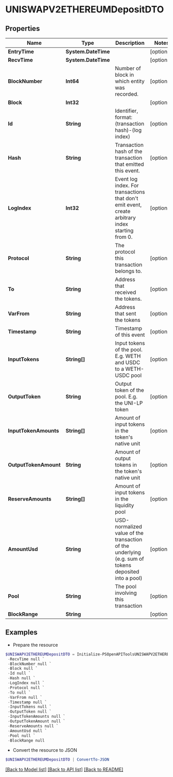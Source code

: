 # UNISWAPV2ETHEREUMDepositDTO
## Properties

Name | Type | Description | Notes
------------ | ------------- | ------------- | -------------
**EntryTime** | **System.DateTime** |  | [optional] 
**RecvTime** | **System.DateTime** |  | [optional] 
**BlockNumber** | **Int64** | Number of block in which entity was recorded. | [optional] 
**Block** | **Int32** |  | [optional] 
**Id** | **String** | Identifier, format: (transaction hash)-(log index) | [optional] 
**Hash** | **String** | Transaction hash of the transaction that emitted this event. | [optional] 
**LogIndex** | **Int32** | Event log index. For transactions that don&#39;t emit event, create arbitrary index starting from 0. | [optional] 
**Protocol** | **String** | The protocol this transaction belongs to. | [optional] 
**To** | **String** | Address that received the tokens. | [optional] 
**VarFrom** | **String** | Address that sent the tokens | [optional] 
**Timestamp** | **String** | Timestamp of this event | [optional] 
**InputTokens** | **String[]** | Input tokens of the pool. E.g. WETH and USDC to a WETH-USDC pool | [optional] 
**OutputToken** | **String** | Output token of the pool. E.g. the UNI-LP token | [optional] 
**InputTokenAmounts** | **String[]** | Amount of input tokens in the token&#39;s native unit | [optional] 
**OutputTokenAmount** | **String** | Amount of output tokens in the token&#39;s native unit | [optional] 
**ReserveAmounts** | **String[]** | Amount of input tokens in the liquidity pool | [optional] 
**AmountUsd** | **String** | USD-normalized value of the transaction of the underlying (e.g. sum of tokens deposited into a pool) | [optional] 
**Pool** | **String** | The pool involving this transaction | [optional] 
**BlockRange** | **String** |  | [optional] 

## Examples

- Prepare the resource
```powershell
$UNISWAPV2ETHEREUMDepositDTO = Initialize-PSOpenAPIToolsUNISWAPV2ETHEREUMDepositDTO  -EntryTime null `
 -RecvTime null `
 -BlockNumber null `
 -Block null `
 -Id null `
 -Hash null `
 -LogIndex null `
 -Protocol null `
 -To null `
 -VarFrom null `
 -Timestamp null `
 -InputTokens null `
 -OutputToken null `
 -InputTokenAmounts null `
 -OutputTokenAmount null `
 -ReserveAmounts null `
 -AmountUsd null `
 -Pool null `
 -BlockRange null
```

- Convert the resource to JSON
```powershell
$UNISWAPV2ETHEREUMDepositDTO | ConvertTo-JSON
```

[[Back to Model list]](../README.md#documentation-for-models) [[Back to API list]](../README.md#documentation-for-api-endpoints) [[Back to README]](../README.md)

